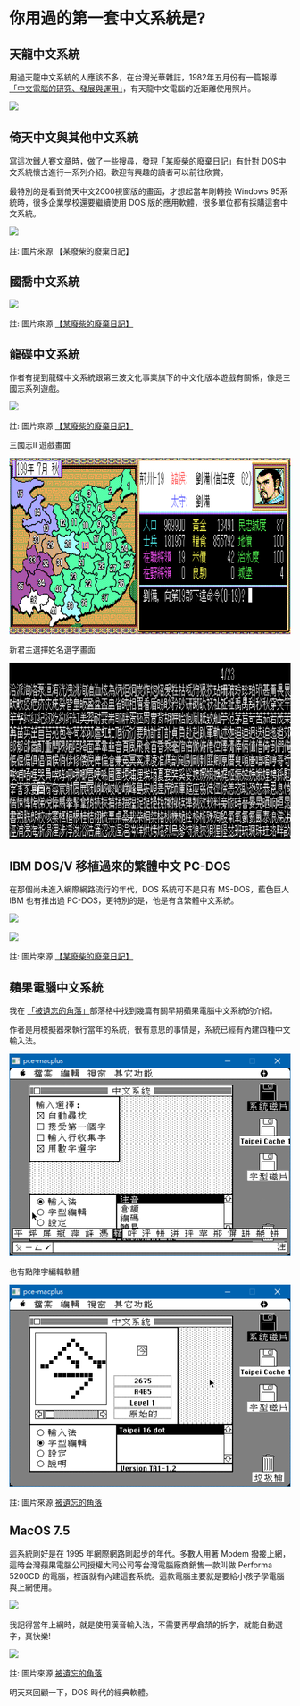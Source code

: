 # 你用過的第一套中文系統是?

## 天龍中文系統

用過天龍中文系統的人應該不多，在台灣光華雜誌，1982年五月份有一篇報導[「中文電腦的研究、發展與運用」](https://www.taiwan-panorama.com/Articles/Details?Guid=ddf5ac84-f8ae-4cb7-837b-6eb51ca15a05&CatId=9&postname=%E4%B8%AD%E6%96%87%E9%9B%BB%E8%85%A6%E7%9A%84%E7%A0%94%E7%A9%B6%E3%80%81%E7%99%BC%E5%B1%95%E8%88%87%E9%81%8B%E7%94%A8&srsltid=AfmBOooFeuLjm0oj63Ti3dXMIyadcVgYeRtmygT9Asi160FjEACf5-o8)，有天龍中文電腦的近距離使用照片。

![](https://www.taiwan-panorama.com/Image/Resize/V1/Uploads/1982/05/1982.05.040.01.cut.jpg?w=1080&mode=crop&format=webp&quality=80)

## 倚天中文與其他中文系統

寫這次鐵人賽文章時，做了一些搜尋，發現[「某廢柴的廢棄日記」](https://scrappedblog.blogspot.com/2014/01/dos-chinese-system-1.html)有針對 DOS中文系統懷古進行一系列介紹。歡迎有興趣的讀者可以前往欣賞。

最特別的是看到倚天中文2000視窗版的畫面，才想起當年剛轉換 Windows 95系統時，很多企業學校還要繼續使用 DOS 版的應用軟體，很多單位都有採購這套中文系統。

![](https://blogger.googleusercontent.com/img/b/R29vZ2xl/AVvXsEg5Y31z4wSIj0z7G6VH9us9-be-RnAU5a_5Uo9-yxYdWXhd0uSlBxS3nGvwQ2yZR5c2r4tM3HhQ5BfHJrH9VrguaUlB47SWopK9rfnoxcHoMOgBM_Fca7GOHOynGQqEv5f_z3KJ9A/s1600/et2kw95-1615.png)

註: 圖片來源 【某廢柴的廢棄日記】

## 國喬中文系統

![](https://blogger.googleusercontent.com/img/b/R29vZ2xl/AVvXsEjd_ybvJnzIKpqfN_U9w6hSZzYYO9B7UGPClkhuKC3SV-47oHHUgxLbWet0dVTXgMCXnaaJCK9RQdG0ZeIGU8OvZgRUE0k2qEIqAl__AQNrlGdOFgO7eO3Mq4rhvbOUJCvUXtlujw/s1600/Clip9.png)


註: 圖片來源 [【某廢柴的廢棄日記】](https://scrappedblog.blogspot.com/search/label/Chinese%20System)

## 龍碟中文系統

作者有提到龍碟中文系統跟第三波文化事業旗下的中文化版本遊戲有關係，像是三國志系列遊戲。

![](https://blogger.googleusercontent.com/img/b/R29vZ2xl/AVvXsEgxpTgtu_-OiRdnin0NIduXULudySasFVUEnwu8JJ494JrfrFMOddeKuipXIEVAjij5MOObEsMYKDbZNI6pPS5Z8bEgBGLvwxn4iMBs2gvl_LlxOPysU0Qk2wM4wOel79VkEeq-Xw/s320/Clip5.png)

註: 圖片來源 [【某廢柴的廢棄日記】](https://scrappedblog.blogspot.com/search/label/Chinese%20System)

三國志II 遊戲畫面

![](img/06_01.png)

新君主選擇姓名選字畫面

![](img/06_02.png)

## IBM DOS/V 移植過來的繁體中文 PC-DOS

在那個尚未進入網際網路流行的年代，DOS 系統可不是只有 MS-DOS，藍色巨人 IBM 也有推出過 PC-DOS，更特別的是，他是有含繁體中文系統。

![](https://blogger.googleusercontent.com/img/b/R29vZ2xl/AVvXsEixr1RpDGtnChH1enEeQcIVRdZwDVb9HkuGb9LxhCu1Bo8AkTTuoarEhPo3cJQll-bAfBOPHmAUzSDB6Mmii51QI1DfXlCfjNH65dloeYVGZMKmBrwk5U4a7CMbVBabEbHP4arYDQ/s324/pcdos630cht-ins.png)

![](https://blogger.googleusercontent.com/img/b/R29vZ2xl/AVvXsEj-Wi82tJgV1_hc22zGNVNnTJOyBcSB38Z5XX6mzx64v0XgLOMzsbiM8mRZFy0P6D9ZQWCM3vtSevwVebHELKWJebRlqr2dRcUPPzM0rsGBZmR5WO4FaEsPEvahimR2vlNFH6Y7dQ/s324/pcdos630cht-dosshell.PNG)

註: 圖片來源 [【某廢柴的廢棄日記】](https://scrappedblog.blogspot.com/search/label/Chinese%20System)

## 蘋果電腦中文系統

我在 [「被遺忘的角落」](https://feng270.blog.fc2.com/blog-entry-130.html)部落格中找到幾篇有關早期蘋果電腦中文系統的介紹。

作者是用模擬器來執行當年的系統，很有意思的事情是，系統已經有內建四種中文輸入法。

![](img/06_03.png)

也有點陣字編輯軟體

![](img/06_04.png)


註: 圖片來源 [被遺忘的角落](https://feng270.blog.fc2.com/blog-entry-130.html)


## MacOS 7.5

這系統剛好是在 1995 年網際網路剛起步的年代。多數人用著 Modem 撥接上網，這時台灣蘋果電腦公司授權大同公司等台灣電腦廠商銷售一款叫做 Performa 5200CD 的電腦，裡面就有內建這套系統。這款電腦主要就是要給小孩子學電腦與上網使用。

![](https://i0.wp.com/lowendmac.com/wp-content/uploads/performa-5300.jpg?resize=224%2C179)

我記得當年上網時，就是使用漢音輸入法，不需要再學倉頡的拆字，就能自動選字，真快樂!

![](https://blog-imgs-135-origin.fc2.com/f/e/n/feng270/macos75314.png)

註: 圖片來源 [被遺忘的角落](https://feng270.blog.fc2.com/blog-entry-130.html)

明天來回顧一下，DOS 時代的經典軟體。

